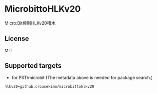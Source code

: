 # MicrobittoHLKv20

Micro:Bit控制HLKv20積木

## License

MIT

## Supported targets

* for PXT/microbit
(The metadata above is needed for package search.)

```package
hlkv20=github:crousekimo/microbittohlkv20
```
